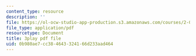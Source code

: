 ```yaml
---
content_type: resource
description: ''
file: https://ol-ocw-studio-app-production.s3.amazonaws.com/courses/2-003sc-engineering-dynamics-fall-2011/0b980ae7cc384643324166d233aad464_wzEqF_UQkks.pdf
file_type: application/pdf
resourcetype: Document
title: 3play pdf file
uid: 0b980ae7-cc38-4643-3241-66d233aad464
---
```

